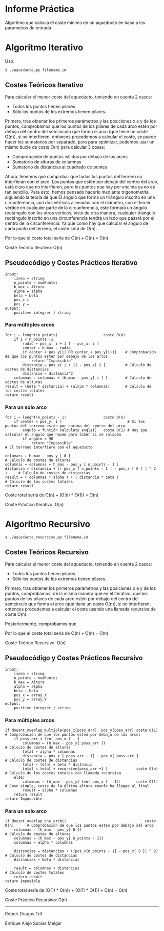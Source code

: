 # Informe Práctica

Algoritmo que calcula el coste mínimo de un aqueducto en base a los parámetros de entrada

#           Algoritmo Iterativo                       #

Uso:

    $ ./aqueducte.py filename.in

##          Costes Teóricos Iterativo                   ##

Para calcular el menor coste del aqueducto, teniendo en cuenta 2 casos:
 - Todos los puntos tienen pilares.
 - Sólo los puntos de los extremos tienen pilares.

Primero, tras obtener los primeros parámetros y las posiciones x e y de los puntos,
comprobamos que los puntos de los pilares de cada arco estén por debajo del centro del semcírculo que forma el arco (que tiene un coste O(n)),
si no interfieren, entonces procedemos a calcular el coste, se puede hacer los sumatorios por separado, pero para optimizar,
podemos usar un mismo bucle de coste O(n) para calcular 3 cosas:
 - Comprobación de puntos válidos por debajo de los arcos
 - Sumatorio de alturas de columnas
 - Sumatorio de distancias al cuadrado de puntes

Ahora, tenemos que comprobar que todos los puntos del terreno no interfieran con el arco.
Los puntos que estén por debajo del centro del arco, está claro que no interfieren, pero los puntos que hay por encima ya no es tan sencillo.
Para ésto, hemos pensado hacerlo mediante trigonometría, siguiendo la teoria de que
El ángulo que forma un triángulo inscrito en una circunferencia,
con dos vértices alineados con el diámetro, con el tercer vértice en cualquier parte de la circunferencia,
éste formará un ángulo rectángulo con los otros vértices, visto de otra manera,
cualquier triángulo rectángulo inscrito en una circunferencia tendrá un lado que pasará por el centro de la circunferencia.
Ya que como hay que calcular el angulo de cada punto del terreno, el coste será de O(n).

Por lo que el coste total sería de O(n) + O(n) = O(n)

Coste Teórico Iterativo: O(n)

##          Pseudocódigo y Costes Prácticos Iterativo          ##

    input:
        linea ← string
        n_points ← numPuntos
        h_max ← Altura
        alpha ← alpha
        beta ← beta
        pos_x ←
        pos_y ←
    output:
        positive integrer / string

###         Para múltiples arcos

    for i ← lenght(n_points)                     coste O(n)
        if i < n_points -1
            radio ← pos_x[ i + 1 ] - pos_x[ i ]
            center ← h_max - radio
            if center < pos_y[i] OR center < pos_y[i+1]    # Comprobación de que los puntos esten por debajo de los arcos
                return "Impossible"
            distancia ← pos_x[ i + 1] - pos_x[ i ]         # Cálculo de costes de distancias
            distancia ← distancia^2
        columnas ← columnas + (h_max - pos_y[ i ] )        # Cálculo de costes de alturas
    result ← (beta * distancia) + (alhpa * columnas)       # Cálculo de los costes totales
    return result

###         Para un solo arco 

    for i ← lenght(n_points - 1)                 coste O(n)
        if center < pos_y[ i ]                              # Si los puntos del terreno están por encima del centro del arco
            angulo ← función calculate_angle()   coste O(1) # Hay que calcular el angulo que hacen para saber si se solapan
            if angulo < 90
                return "Impossible"                                             # El terreno interfiere con el aqueducto

    columans ← h_max - pos_y [ 0 ]                                              # Cálculo de costes de alturas
    columnas ← columnas + h_max - pos_y [ n_points - 1 ]
    distancia ← distancia + (( pos_x [ n_points - 1 ] - pos_x [ 0 ] ) ^ 2 )     # Cálculo de costes de distancias
    result ← ( columnas * alpha ) + ( distancia * beta )                        # Cálculo de los costes totales
    return result

Coste total sería de O(n) + (O(n) * O(1)) = O(n)

Coste Práctico Iterativo: O(n)

#           Algoritmo Recursivo                        #

    $ ./aqueducte_recursive.py filename.in

##          Costes Teóricos Recursivo                    ##

Para calcular el menor coste del aqueducto, teniendo en cuenta 2 casos:
 - Todos los puntos tienen pilares.
 - Sólo los puntos de los extremos tienen pilares.

Primero, tras obtener los primeros parámetros y las posiciones x e y de los puntos, comprobamos, de la misma manera que en el iterativo,
que los puntos de los pilares de cada arco estén por debajo del centro del semcírculo que forma el arco (que tiene un coste O(n)),
si no interfieren, entonces procedemos a calcular el coste usando una llamada recursiva de coste O(n).

Posteriormente, comprobamos que

Por lo que el coste total sería de O(n) + O(n) = O(n)

Coste Teórico Recursivo: O(n)

##          Pseudocódigo y Costes Prácticos Recursivo        ##

    input:
        linea ← string
        n_points ← numPuntos
        h_max ← Altura
        alpha ← alpha
        beta ← beta
        pos_x ← array_X
        pos_y ← array_Y
    output:
        positive integrer / string

###         Para múltiples arcos

    if doesnt_overlap_multiple(pos_x[poss_arr], pos_y[poss_arr] coste O(1)      # Comprobación de que los puntos esten por debajo de los arcos
        if poss_arr < len( pos_x ) - 1
            columnas ← (h_max - pos_y[ poss_arr ])                                  # Cálculo de costes de alturas
            total ← alpha * columnas
            distancia ← pox_x [ poss_arr - 1] - pox_x[ poss_arr ]                   # Cálculo de costes de distancias
            total ← total + beta * distancia
            total ← total + recursive(poss_arr +1 )             coste O(n)      # Cálculo de los costes totales con llamada recursiva
        else:
            columnas ← (h_max - pos_y[ len( pos_x ) - 1])       coste O(1)      # Caso simple, coste de la última altura cuanfo ha llegao al final
            result ← alpha * columnas
        return result
    return Impossible

###         Para un solo arco

    if doesnt_overlap_one_arch()                                    coste O(n)      # Comprobación de que los puntos esten por debajo del arco
        columnas ← (h_max - pos_y[ 0 ])                                             # Cálculo de costes de alturas
        columnas ← (h_max - pos_y[ n_points - 1])
        columnas ← alpha * columnas

        distancias ← distancias + ((pos_x[n_points - 1] - pos_x[ 0 ]) ^ 2)          # Cálculo de costes de distancias
        distancias ← beta * distancias

        result ← columnas + distancias                                              # Cálculo de costes totales
        return result
    return Imposible

Coste total sería de  (O(1) * O(n)) + (O(1) * O(1)) + O(n) = O(n)

Coste Práctico Recursivo: O(n)

____________________________________________________________

Robert Dragos Trif

Enrique Alejo Subías Melgar
